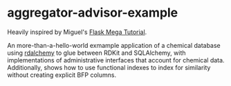 aggregator-advisor-example
==========================

Heavily inspired by Miguel's [Flask Mega Tutorial](http://blog.miguelgrinberg.com/post/the-flask-mega-tutorial-part-i-hello-world).

An more-than-a-hello-world exmample application of a chemical database using [rdalchemy](http://github.com/teaguesterling/rdalchemy) to glue between RDKit and SQLAlchemy, with implementations of administrative interfaces that account for chemical data. Additionally, shows how to use functional indexes to index for similarity without creating explicit BFP columns.
